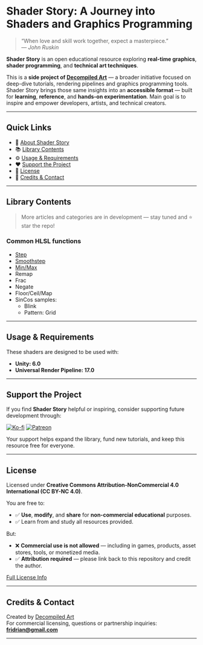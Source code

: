 # Shader Story: A Journey into Shaders and Graphics Programming

> “When love and skill work together, expect a masterpiece.”  
> — *John Ruskin*

**Shader Story** is an open educational resource exploring **real-time graphics**, **shader programming**, and **technical art techniques**.

This is a **side project of [Decompiled Art](https://www.youtube.com/@DecompiledArt)** — a broader initiative focused on deep-dive tutorials, rendering pipelines and graphics programming tools. Shader Story brings those same insights into an **accessible format** — built for **learning**, **reference**, and **hands-on experimentation**. Main goal is to inspire and empower developers, artists, and technical creators.

---

## Quick Links

- 📘 [About Shader Story](#shader-story-a-journey-into-shaders-and-graphics-programming)
- 📚 [Library Contents](#library-contents)
- ⚙️ [Usage & Requirements](#usage--requirements)
- ❤️ [Support the Project](#support-the-project)
- 🪪 [License](#license)
- 👥 [Credits & Contact](#credits--contact)

---

## Library Contents
> More articles and categories are in development — stay tuned and ⭐ star the repo!

### Common HLSL functions
- [Step](https://github.com/DeGGeD/ShaderStory/blob/main/Chapters/CommonFunctions/Step.md)
- [Smoothstep](https://github.com/DeGGeD/ShaderStory/blob/main/Chapters/CommonFunctions/Smoothstep.md)
- [Min/Max](https://github.com/DeGGeD/ShaderStory/blob/main/Chapters/CommonFunctions/MinMax.md)
- Remap
- Frac
- Negate
- Floor/Ceil/Map
- SinCos samples:
  - Blink
  - Pattern: Grid

---

## Usage & Requirements

These shaders are designed to be used with:

- **Unity: 6.0**
- **Universal Render Pipeline: 17.0**

---

## Support the Project

If you find **Shader Story** helpful or inspiring, consider supporting future development through:

[![Ko-fi](https://img.shields.io/badge/Support%20on-Ko--fi-red?logo=ko-fi)](https://ko-fi.com/decompiled_art)
[![Patreon](https://img.shields.io/badge/Support%20on-Patreon-orange?logo=patreon)](https://www.patreon.com/decompiled_art)

Your support helps expand the library, fund new tutorials, and keep this resource free for everyone.

---

## License

Licensed under **Creative Commons Attribution-NonCommercial 4.0 International (CC BY-NC 4.0)**.

You are free to:
- ✅ **Use**, **modify**, and **share** for **non-commercial educational** purposes.
- ✅ Learn from and study all resources provided.

But:
- ❌ **Commercial use is not allowed** — including in games, products, asset stores, tools, or monetized media.
- ✅ **Attribution required** — please link back to this repository and credit the author.
  
[Full License Info](https://creativecommons.org/licenses/by-nc/4.0/)

---

## Credits & Contact

Created by [Decompiled Art](https://www.youtube.com/@DecompiledArt)  
For commercial licensing, questions or partnership inquiries: **fridrian@gmail.com**

---

